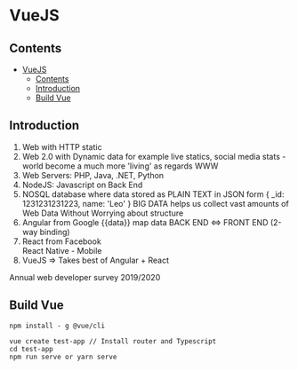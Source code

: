 # VueJS

## Contents

- [VueJS](#vuejs)
  - [Contents](#contents)
  - [Introduction](#introduction)
  - [Build Vue](#build-vue)

## Introduction

1. Web with HTTP static
2. Web 2.0 with Dynamic data for example live statics, social media stats - world become a much more 'living' as regards WWW
3. Web Servers: PHP, Java, .NET, Python
4. NodeJS: Javascript on Back End
5. NOSQL database where data stored as PLAIN TEXT in JSON form
    {
        _id: 1231231231223,
        name: 'Leo'
    }
    BIG DATA helps us collect vast amounts of Web Data Without Worrying about structure
6. Angular from Google      {{data}} map data BACK END <=> FRONT END (2-way binding)
7. React from Facebook      
   React Native - Mobile
8. VueJS => Takes best of Angular + React

Annual web developer survey 2019/2020

## Build Vue

```
npm install - g @vue/cli

vue create test-app // Install router and Typescript
cd test-app
npm run serve or yarn serve
```
